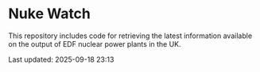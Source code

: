 # Nuke Watch

This repository includes code for retrieving the latest information available on the output of EDF nuclear power plants in the UK.

Last updated: 2025-09-18 23:13
